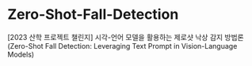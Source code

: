 # Zero-Shot-Fall-Detection
[2023 산학 프로젝트 챌린지] 시각-언어 모델을 활용하는 제로샷 낙상 감지 방법론 (Zero-Shot Fall Detection: Leveraging Text Prompt in Vision-Language Models)
